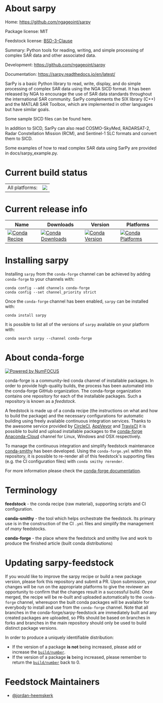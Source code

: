About sarpy
===========

Home: https://github.com/ngageoint/sarpy

Package license: MIT

Feedstock license: [BSD-3-Clause](https://github.com/conda-forge/sarpy-feedstock/blob/main/LICENSE.txt)

Summary: Python tools for reading, writing, and simple processing of complex SAR data and other associated data.

Development: https://github.com/ngageoint/sarpy

Documentation: https://sarpy.readthedocs.io/en/latest/

SarPy is a basic Python library to read, write, display, and do simple processing of complex SAR data using the
NGA SICD format. It has been released by NGA to encourage the use of SAR data standards throughout the
international SAR community. SarPy complements the SIX library (C++) and the MATLAB SAR Toolbox, which are
implemented in other languages but have similar goals.

Some sample SICD files can be found here.

In addition to SICD, SarPy can also read COSMO-SkyMed, RADARSAT-2, Radar Constellation Mission (RCM), and
Sentinel-1 SLC formats and convert them to SICD.

Some examples of how to read complex SAR data using SarPy are provided in docs/sarpy_example.py.


Current build status
====================


<table><tr><td>All platforms:</td>
    <td>
      <a href="https://dev.azure.com/conda-forge/feedstock-builds/_build/latest?definitionId=14629&branchName=main">
        <img src="https://dev.azure.com/conda-forge/feedstock-builds/_apis/build/status/sarpy-feedstock?branchName=main">
      </a>
    </td>
  </tr>
</table>

Current release info
====================

| Name | Downloads | Version | Platforms |
| --- | --- | --- | --- |
| [![Conda Recipe](https://img.shields.io/badge/recipe-sarpy-green.svg)](https://anaconda.org/conda-forge/sarpy) | [![Conda Downloads](https://img.shields.io/conda/dn/conda-forge/sarpy.svg)](https://anaconda.org/conda-forge/sarpy) | [![Conda Version](https://img.shields.io/conda/vn/conda-forge/sarpy.svg)](https://anaconda.org/conda-forge/sarpy) | [![Conda Platforms](https://img.shields.io/conda/pn/conda-forge/sarpy.svg)](https://anaconda.org/conda-forge/sarpy) |

Installing sarpy
================

Installing `sarpy` from the `conda-forge` channel can be achieved by adding `conda-forge` to your channels with:

```
conda config --add channels conda-forge
conda config --set channel_priority strict
```

Once the `conda-forge` channel has been enabled, `sarpy` can be installed with:

```
conda install sarpy
```

It is possible to list all of the versions of `sarpy` available on your platform with:

```
conda search sarpy --channel conda-forge
```


About conda-forge
=================

[![Powered by
NumFOCUS](https://img.shields.io/badge/powered%20by-NumFOCUS-orange.svg?style=flat&colorA=E1523D&colorB=007D8A)](https://numfocus.org)

conda-forge is a community-led conda channel of installable packages.
In order to provide high-quality builds, the process has been automated into the
conda-forge GitHub organization. The conda-forge organization contains one repository
for each of the installable packages. Such a repository is known as a *feedstock*.

A feedstock is made up of a conda recipe (the instructions on what and how to build
the package) and the necessary configurations for automatic building using freely
available continuous integration services. Thanks to the awesome service provided by
[CircleCI](https://circleci.com/), [AppVeyor](https://www.appveyor.com/)
and [TravisCI](https://travis-ci.com/) it is possible to build and upload installable
packages to the [conda-forge](https://anaconda.org/conda-forge)
[Anaconda-Cloud](https://anaconda.org/) channel for Linux, Windows and OSX respectively.

To manage the continuous integration and simplify feedstock maintenance
[conda-smithy](https://github.com/conda-forge/conda-smithy) has been developed.
Using the ``conda-forge.yml`` within this repository, it is possible to re-render all of
this feedstock's supporting files (e.g. the CI configuration files) with ``conda smithy rerender``.

For more information please check the [conda-forge documentation](https://conda-forge.org/docs/).

Terminology
===========

**feedstock** - the conda recipe (raw material), supporting scripts and CI configuration.

**conda-smithy** - the tool which helps orchestrate the feedstock.
                   Its primary use is in the construction of the CI ``.yml`` files
                   and simplify the management of *many* feedstocks.

**conda-forge** - the place where the feedstock and smithy live and work to
                  produce the finished article (built conda distributions)


Updating sarpy-feedstock
========================

If you would like to improve the sarpy recipe or build a new
package version, please fork this repository and submit a PR. Upon submission,
your changes will be run on the appropriate platforms to give the reviewer an
opportunity to confirm that the changes result in a successful build. Once
merged, the recipe will be re-built and uploaded automatically to the
`conda-forge` channel, whereupon the built conda packages will be available for
everybody to install and use from the `conda-forge` channel.
Note that all branches in the conda-forge/sarpy-feedstock are
immediately built and any created packages are uploaded, so PRs should be based
on branches in forks and branches in the main repository should only be used to
build distinct package versions.

In order to produce a uniquely identifiable distribution:
 * If the version of a package **is not** being increased, please add or increase
   the [``build/number``](https://docs.conda.io/projects/conda-build/en/latest/resources/define-metadata.html#build-number-and-string).
 * If the version of a package **is** being increased, please remember to return
   the [``build/number``](https://docs.conda.io/projects/conda-build/en/latest/resources/define-metadata.html#build-number-and-string)
   back to 0.

Feedstock Maintainers
=====================

* [@jordan-heemskerk](https://github.com/jordan-heemskerk/)

